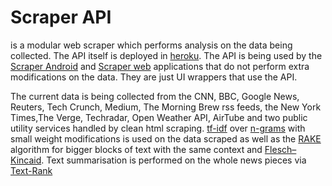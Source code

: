 # Scraper API

is a modular web scraper which performs analysis on the data being collected. The API itself is deployed in [heroku](https://scraper-api.herokuapp.com/). The API is being used by the [Scraper Android](https://github.com/AlexanderAntov/scraper-android) and [Scraper web](https://github.com/AlexanderAntov/scraper-web-react) applications that do not perform extra modifications on the data. They are just UI wrappers that use the API.

The current data is being collected from the CNN, BBC, Google News, Reuters, Tech Crunch, Medium, The Morning Brew rss feeds, the New York Times,The Verge, Techradar, Open Weather API, AirTube and two public utility services handled by clean html scraping. [tf-idf](https://en.wikipedia.org/wiki/Tf%E2%80%93idf) over [n-grams](https://en.wikipedia.org/wiki/N-gram) with small weight modifications is used on the data scraped as well as the [RAKE](https://www.researchgate.net/publication/227988510_Automatic_Keyword_Extraction_from_Individual_Documents) algorithm for bigger blocks of text with the same context and [Flesch–Kincaid](https://en.wikipedia.org/wiki/Flesch%E2%80%93Kincaid_readability_tests). Text summarisation is performed on the whole news pieces via [Text-Rank](http://www.aclweb.org/anthology/W04-3252)